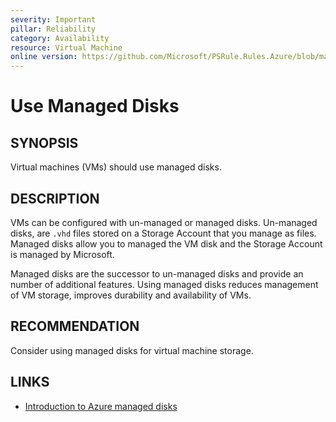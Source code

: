 ```yaml
---
severity: Important
pillar: Reliability
category: Availability
resource: Virtual Machine
online version: https://github.com/Microsoft/PSRule.Rules.Azure/blob/main/docs/rules/en/Azure.VM.UseManagedDisks.md
---
```


# Use Managed Disks

## SYNOPSIS

Virtual machines (VMs) should use managed disks.

## DESCRIPTION

VMs can be configured with un-managed or managed disks.
Un-managed disks, are `.vhd` files stored on a Storage Account that you manage as files.
Managed disks allow you to managed the VM disk and the Storage Account is managed by Microsoft.

Managed disks are the successor to un-managed disks and provide an number of additional features.
Using managed disks reduces management of VM storage, improves durability and availability of VMs.

## RECOMMENDATION

Consider using managed disks for virtual machine storage.

## LINKS

- [Introduction to Azure managed disks](https://docs.microsoft.com/en-us/azure/virtual-machines/windows/managed-disks-overview)
